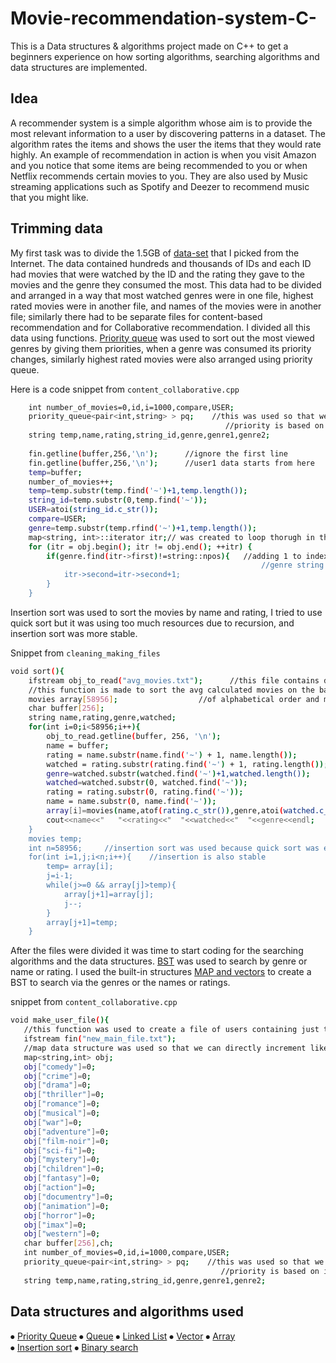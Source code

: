 # Movie-recommendation-system-C-
This is a Data structures & algorithms project made on C++ to get a beginners experience on how sorting algorithms, searching algorithms and data structures are implemented.

## Idea
A recommender system is a simple algorithm whose aim is to provide the most relevant information to a user by discovering patterns in a dataset. The algorithm rates the items and shows the user the items that they would rate highly. An example of recommendation in action is when you visit Amazon and you notice that some items are being recommended to you or when Netflix recommends certain movies to you. They are also used by Music streaming applications such as Spotify and Deezer to recommend music that you might like.

## Trimming data
My first task was to divide the 1.5GB of [data-set](https://www.kaggle.com/datasets/rounakbanik/the-movies-dataset) that I picked from the Internet. The data contained hundreds and thousands of IDs and each ID had movies that were watched by the ID and the rating they gave to the movies and the genre they consumed the most. This data had to be divided and arranged in a way that most watched genres were in one file, highest rated movies were in another file, and names of the movies were in another file; similarly there had to be separate files for content-based recommendation and for Collaborative recommendation. I divided all this data using functions. [Priority queue](https://www.geeksforgeeks.org/priority-queue-in-cpp-stl/) was used to sort out the most viewed genres by giving them priorities, when a genre was consumed its priority changes, similarly highest rated movies were also arranged using priority queue.

Here is a code snippet from `content_collaborative.cpp`

```bash
	int number_of_movies=0,id,i=1000,compare,USER;
	priority_queue<pair<int,string> > pq;    //this was used so that we can get most watched genre and second most genre without looping
												//priority is based on int
	string temp,name,rating,string_id,genre,genre1,genre2;
	
	fin.getline(buffer,256,'\n');      //ignore the first line
	fin.getline(buffer,256,'\n');      //user1 data starts from here
	temp=buffer;
	number_of_movies++;
	temp=temp.substr(temp.find('~')+1,temp.length());
	string_id=temp.substr(0,temp.find('~'));
	USER=atoi(string_id.c_str());      
	compare=USER;
	genre=temp.substr(temp.rfind('~')+1,temp.length());   
	map<string, int>::iterator itr;// was created to loop thorugh in the map
    for (itr = obj.begin(); itr != obj.end(); ++itr) {
        if(genre.find(itr->first)!=string::npos){   //adding 1 to index "action'/"thriller" or whichever genre is in the movie
        												//genre string will be like this action|drama|thriller thats why find function is used
        	itr->second=itr->second+1;
		}
    }
```
Insertion sort was used to sort the movies by name and rating, I tried to use quick sort but it was using too much resources due to recursion, and insertion sort was more stable.

Snippet from `cleaning_making_files`

```bash
void sort(){
	ifstream obj_to_read("avg_movies.txt");      //this file contains data in the following format-> movie_name~avg_rating~people_watched~genre   
	//this function is made to sort the avg calculated movies on the basis 
	movies array[58956];                  //of alphabetical order and most watched only
	char buffer[256];
	string name,rating,genre,watched;
	for(int i=0;i<58956;i++){
		obj_to_read.getline(buffer, 256, '\n');
		name = buffer;
        rating = name.substr(name.find('~') + 1, name.length());
        watched = rating.substr(rating.find('~') + 1, rating.length());
    	genre=watched.substr(watched.find('~')+1,watched.length());
        watched=watched.substr(0, watched.find('~'));
        rating = rating.substr(0, rating.find('~'));
        name = name.substr(0, name.find('~'));
        array[i]=movies(name,atof(rating.c_str()),genre,atoi(watched.c_str()));
        cout<<name<<"   "<<rating<<"  "<<watched<<"  "<<genre<<endl;
	}	
	movies temp;
	int n=58956;     //insertion sort was used because quick sort was eating up resources due to recursion 
	for(int i=1,j;i<n;i++){    //insertion is also stable
		temp= array[i];
		j=i-1;
		while(j>=0 && array[j]>temp){
			array[j+1]=array[j];
			j--;
		}
		array[j+1]=temp;
	}
  ```
 After the files were divided it was time to start coding for the searching algorithms and the data structures. [BST](https://www.programiz.com/dsa/binary-search-tree) was used to search by genre or name or rating. I used the built-in structures [MAP and vectors](https://www.geeksforgeeks.org/map-of-vectors-in-c-stl-with-examples/) to create a BST to search via the genres or the names or ratings.
 
 snippet from `content_collaborative.cpp`
 
 ```bash
 void make_user_file(){
	//this function was used to create a file of users containing just their id movies_watched and favourite genres
	ifstream fin("new_main_file.txt");
	//map data structure was used so that we can directly increment like this obj[genre]++
	map<string,int> obj;
	obj["comedy"]=0;
	obj["crime"]=0;
	obj["drama"]=0;
	obj["thriller"]=0;
	obj["romance"]=0;
	obj["musical"]=0;
	obj["war"]=0;
	obj["adventure"]=0;
	obj["film-noir"]=0;
	obj["sci-fi"]=0;
	obj["mystery"]=0;
	obj["children"]=0;
	obj["fantasy"]=0;
	obj["action"]=0;
	obj["documentry"]=0;
	obj["animation"]=0;
	obj["horror"]=0;
	obj["imax"]=0;
	obj["western"]=0;
	char buffer[256],ch;
	int number_of_movies=0,id,i=1000,compare,USER;
	priority_queue<pair<int,string> > pq;    //this was used so that we can get most watched genre and second most genre without looping
												//priority is based on int
	string temp,name,rating,string_id,genre,genre1,genre2;
```

## Data structures and algorithms used

⦁	[Priority Queue](https://www.geeksforgeeks.org/priority-queue-in-cpp-stl/)
⦁	[Queue](https://www.geeksforgeeks.org/queue-cpp-stl/)
⦁	[Linked List](https://www.geeksforgeeks.org/data-structures/linked-list/)
⦁	[Vector](https://www.geeksforgeeks.org/map-of-vectors-in-c-stl-with-examples/)
⦁	[Array](https://www.geeksforgeeks.org/arrays-in-c-cpp/)  
⦁	[Insertion sort](https://www.geeksforgeeks.org/insertion-sort/)
⦁	[Binary search](https://www.programiz.com/dsa/binary-search-tree)


 
